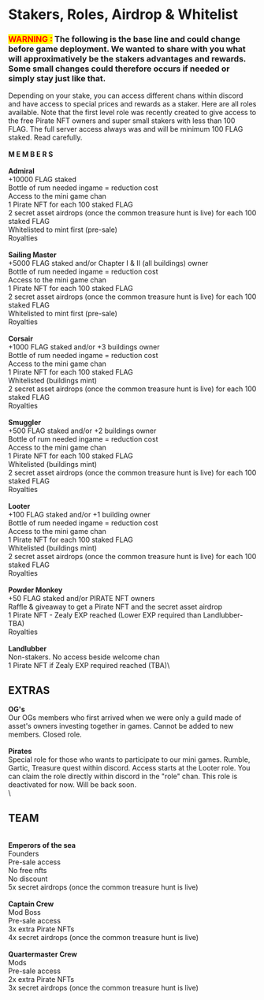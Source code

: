 # Stakers, Roles, Airdrop & Whitelist

### <mark style="color:red;">WARNING :</mark> The following is the base line and could change before game deployment. We wanted to share with you what will approximatively be the stakers advantages and rewards. Some small changes could therefore occurs if needed or simply stay just like that.&#x20;



Depending on your stake, you can access different chans within discord and have access to special prices and rewards as a staker. Here are all roles available. Note that the first level role was recently created to give access to the free Pirate NFT owners and super small stakers with less than 100 FLAG. The full server access always was and will be minimum 100 FLAG staked. Read carefully. \
\
**M E M B E R S**\
\
**Admiral**\
\+10000 FLAG staked\
Bottle of rum needed ingame = reduction cost \
Access to the mini game chan\
1 Pirate NFT for each 100 staked FLAG\
2  secret asset airdrops (once the common treasure hunt is live) for each 100 staked FLAG\
Whitelisted to mint first (pre-sale) \
Royalties\
\
**Sailing Master**\
\+5000 FLAG staked and/or Chapter I & II (all buildings) owner\
Bottle of rum needed ingame = reduction cost \
Access to the mini game chan\
1 Pirate NFT for each 100 staked FLAG \
2  secret asset airdrops (once the common treasure hunt is live) for each 100 staked FLAG\
Whitelisted to mint first (pre-sale) \
Royalties\
\
**Corsair**\
\+1000 FLAG staked and/or +3 buildings owner\
Bottle of rum needed ingame = reduction cost \
Access to the mini game chan\
1 Pirate NFT for each 100 staked FLAG \
Whitelisted (buildings mint)\
2  secret asset airdrops (once the common treasure hunt is live) for each 100 staked FLAG\
Royalties\
\
**Smuggler**\
\+500 FLAG staked and/or +2 buildings owner\
Bottle of rum needed ingame = reduction cost \
Access to the mini game chan\
1 Pirate NFT for each 100 staked FLAG \
Whitelisted (buildings mint)\
2  secret asset airdrops (once the common treasure hunt is live) for each 100 staked FLAG\
Royalties\
\
**Looter**\
\+100 FLAG staked and/or +1 building owner\
Bottle of rum needed ingame = reduction cost \
Access to the mini game chan\
1 Pirate NFT for each 100 staked FLAG \
Whitelisted (buildings mint) \
2  secret asset airdrops (once the common treasure hunt is live) for each 100 staked FLAG\
Royalties\
\
**Powder Monkey**\
\+50 FLAG staked and/or PIRATE NFT owners\
Raffle & giveaway to get a Pirate NFT and the secret asset airdrop\
1 Pirate NFT - Zealy EXP reached (Lower EXP required than Landlubber- TBA)\
Royalties\
\
**Landlubber**\
Non-stakers. No access beside welcome chan\
1 Pirate NFT if Zealy EXP required reached (TBA)\


## EXTRAS

**OG's**\
Our OGs members who first arrived when we were only a guild made of asset's owners investing together in games. Cannot be added to new members. Closed role.\
\
**Pirates**\
Special role for those who wants to participate to our mini games. Rumble, Gartic, Treasure quest within discord. Access starts at the Looter role. You can claim the role directly within discord in the "role" chan. This role is deactivated for now. Will be back soon.\
\


## TEAM

\
**Emperors of the sea** \
Founders\
Pre-sale access \
No free nfts \
No discount\
5x secret airdrops (once the common treasure hunt is live)\
\
**Captain Crew**\
Mod Boss \
Pre-sale access\
3x extra Pirate NFTs \
4x secret airdrops (once the common treasure hunt is live)\
\
**Quartermaster Crew**\
Mods \
Pre-sale access\
2x extra Pirate NFTs \
3x secret airdrops (once the common treasure hunt is live)
